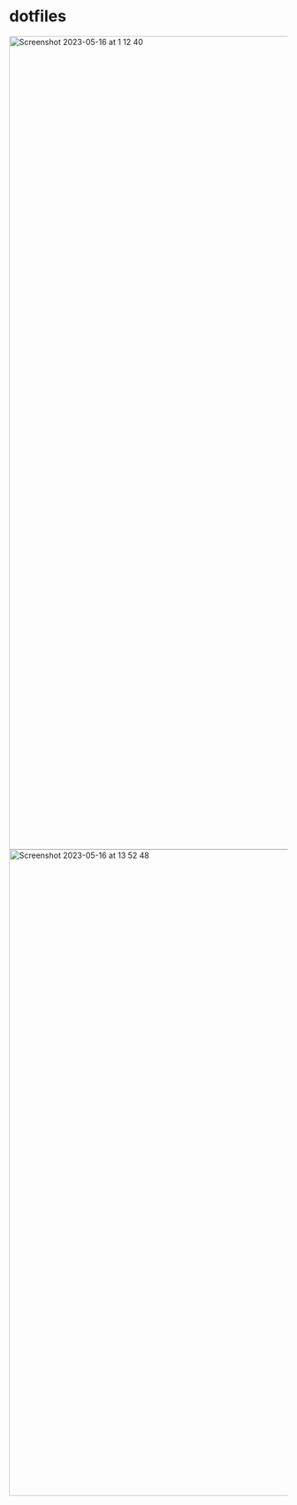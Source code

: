 # dotfiles
<img width="1470" alt="Screenshot 2023-05-16 at 1 12 40" src="https://github.com/idanmaman2/dotfiles/assets/90776557/abc3ac7f-b07b-4bc2-b2e6-ac0789a36719">
<img width="1168" alt="Screenshot 2023-05-16 at 13 52 48" src="https://github.com/idanmaman2/dotfiles/assets/90776557/95bb65a7-c339-4270-86e1-61df6a22a143">
